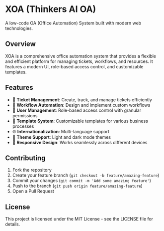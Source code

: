 # XOA (Thinkers AI OA)

A low-code OA (Office Automation) System built with modern web technologies.

## Overview

XOA is a comprehensive office automation system that provides a flexible and efficient platform for managing tickets, workflows, and resources. It features a modern UI, role-based access control, and customizable templates.

## Features

- 🎯 **Ticket Management**: Create, track, and manage tickets efficiently
- 🔄 **Workflow Automation**: Design and implement custom workflows
- 👥 **User Management**: Role-based access control with granular permissions
- 📝 **Template System**: Customizable templates for various business processes
- 🌐 **Internationalization**: Multi-language support
- 🎨 **Theme Support**: Light and dark mode themes
- 📱 **Responsive Design**: Works seamlessly across different devices

## Contributing

1. Fork the repository
2. Create your feature branch (`git checkout -b feature/amazing-feature`)
3. Commit your changes (`git commit -m 'Add some amazing feature'`)
4. Push to the branch (`git push origin feature/amazing-feature`)
5. Open a Pull Request

## License

This project is licensed under the MIT License - see the LICENSE file for details.
